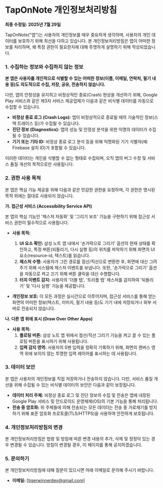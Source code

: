 # TapOnNote 개인정보처리방침

**최종 수정일: 2025년 7월 29일**

TapOnNote("앱")는 사용자의 개인정보를 매우 중요하게 생각하며, 사용자의 개인 데이터를 보호하기 위해 최선을 다하고 있습니다. 본 개인정보처리방침은 앱이 어떠한 정보를 처리하며, 왜 특정 권한이 필요한지에 대해 투명하게 설명하기 위해 작성되었습니다.

### 1. 수집하는 정보와 수집하지 않는 정보

**본 앱은 사용자를 개인적으로 식별할 수 있는 어떠한 정보(이름, 이메일, 연락처, 필기 내용 등)도 의도적으로 수집, 저장, 공유, 전송하지 않습니다.**

다만, 앱의 안정성을 유지하고 비정상적인 종료(Crash) 현상을 개선하기 위해, Google Play 서비스와 같은 제3자 서비스 제공업체가 다음과 같은 비식별 데이터를 자동으로 수집할 수 있습니다.

*   **비정상 종료 로그 (Crash Logs):** 앱이 비정상적으로 종료될 때의 기술적인 정보(스택 트레이스 등)가 수집될 수 있습니다.
*   **진단 정보 (Diagnostics):** 앱의 성능 및 안정성 분석을 위한 익명의 데이터가 수집될 수 있습니다.
*   **기기 또는 기타 ID:** 비정상 종료 로그 분석 등을 위해 익명화된 기기 식별자(예: Firebase 설치 ID)가 포함될 수 있습니다.

이러한 데이터는 개인을 식별할 수 없는 형태로 수집되며, 오직 앱의 버그 수정 및 서비스 품질 개선의 목적으로만 사용됩니다.

### 2. 권한 사용 목적

본 앱은 핵심 기능 제공을 위해 다음과 같은 민감한 권한을 요청하며, 각 권한은 명시된 목적 외에는 절대로 사용되지 않습니다.

**가. 접근성 서비스 (Accessibility Service API)**

본 앱의 핵심 기능인 '제스처 자동화' 및 '그리기 보조' 기능을 구현하기 위해 접근성 서비스 권한이 필수적으로 사용됩니다.

*   **사용 목적:**
    1.  **UI 요소 확인:** 삼성 노트 앱 내에서 '손가락으로 그리기' 옵션의 현재 상태를 확인하고, 특정 버튼(되돌리기, 다시 실행 등)의 위치를 파악하기 위해 화면의 UI 요소(resource-id, 텍스트)를 읽습니다.
    2.  **제스처 수행:** 사용자가 그린 경로를 점선/직선으로 변환한 후, 화면에 대신 그려주기 위해 시스템에 제스처 이벤트를 보냅니다. 또한, '손가락으로 그리기' 옵션을 자동으로 켜고 끄기 위해 버튼 클릭을 대신 수행합니다.
    3.  **터치 이벤트 감지:** 사용자의 '더블 탭', '트리플 탭' 제스처를 감지하여 '되돌리기' 및 '다시 실행' 기능을 제공합니다.

*   **개인정보 보호:** 이 모든 과정은 실시간으로 이루어지며, 접근성 서비스를 통해 얻는 화면의 어떠한 정보(텍스트, 이미지, 필기 내용 등)도 기기 내에 저장되거나 외부 서버로 전송되지 않습니다.

**나. 다른 앱 위에 표시 (Draw Over Other Apps)**

*   **사용 목적:**
    1.  **플로팅 버튼:** 삼성 노트 앱 위에서 점선/직선 그리기 기능을 켜고 끌 수 있는 플로팅 버튼을 표시하기 위해 사용됩니다.
    2.  **입력 감지 영역:** 사용자의 S펜 입력을 정확히 기록하기 위해, 화면의 캔버스 영역 위에 보이지 않는 투명한 입력 레이어를 표시하는 데 사용됩니다.

### 3. 데이터 보안

본 앱은 사용자의 개인정보를 직접 저장하거나 전송하지 않습니다. 다만, 서비스 품질 개선을 위해 수집될 수 있는 비식별 데이터의 보안은 다음과 같이 보장됩니다.

*   **데이터 처리 주체:** 비정상 종료 로그 및 진단 정보의 수집 및 전송은 앱에 내장된 Google Play 서비스 및 안드로이드 운영체제(OS)의 기본 기능을 통해 처리됩니다.
*   **전송 중 암호화:** 위 주체들에 의해 전송되는 모든 데이터는 전송 중 가로채기를 방지하기 위해 표준 암호화 프로토콜(TLS/HTTPS)을 사용하여 안전하게 보호됩니다.

### 4. 개인정보처리방침의 변경

본 개인정보처리방침은 법령 및 방침에 따른 변경 내용의 추가, 삭제 및 정정이 있는 경우 변경될 수 있습니다. 방침이 변경될 경우, 이 페이지를 통해 공지하겠습니다.

### 5. 문의하기

본 개인정보처리방침에 대해 질문이 있으시면 아래 이메일로 문의해 주시기 바랍니다.

*   **이메일:** [tigerwinnerdev@gmail.com]
